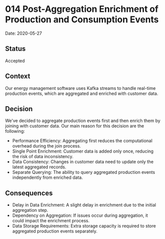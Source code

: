 # 014 Post-Aggregation Enrichment of Production and Consumption Events

Date: 2020-05-27

## Status

Accepted

## Context
Our energy management software uses Kafka streams to handle real-time production events, which are aggregated and enriched with customer data.

## Decision
We've decided to aggregate production events first and then enrich them by joining with customer data.
Our main reason for this decision are the following:

- Performance Efficiency: Aggregating first reduces the computational overhead during the join process.
- Single Point Enrichment: Customer data is added only once, reducing the risk of data inconsistency.
- Data Consistency: Changes in customer data need to update only the latest aggregated records.
- Separate Querying: The ability to query aggregated production events independently from enriched data.

## Consequences
- Delay in Data Enrichment: A slight delay in enrichment due to the initial aggregation step.
- Dependency on Aggregation: If issues occur during aggregation, it could impact the enrichment process.
- Data Storage Requirements: Extra storage capacity is required to store aggregated production events separately.
